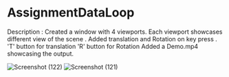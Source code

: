 # AssignmentDataLoop

Description : 
Created a window with 4 viewports. Each viewport showcases different view of the scene . 
Added translation and Rotation on key press .
'T' button for translation 
'R' button for Rotation
Added a Demo.mp4 showcasing the output.

![Screenshot (122)](https://user-images.githubusercontent.com/39801925/217218702-74d4e202-9245-404a-9b56-33b9f1ad1710.png)
![Screenshot (121)](https://user-images.githubusercontent.com/39801925/217218718-8f4d67f3-a7df-4dc5-8c05-ae2a10391189.png)
